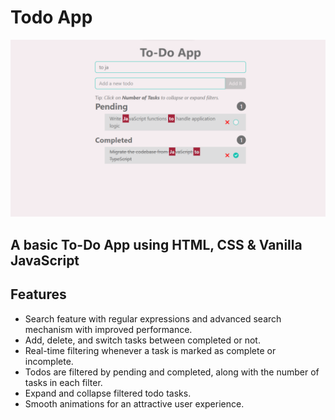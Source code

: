 # Todo App

![Todo App Mockup](./todo-app-mockup.png)

## A basic To-Do App using HTML, CSS & Vanilla JavaScript

## Features

-   Search feature with regular expressions and advanced search mechanism with improved performance.
-   Add, delete, and switch tasks between completed or not.
-   Real-time filtering whenever a task is marked as complete or incomplete.
-   Todos are filtered by pending and completed, along with the number of tasks in each filter.
-   Expand and collapse filtered todo tasks.
-   Smooth animations for an attractive user experience.
